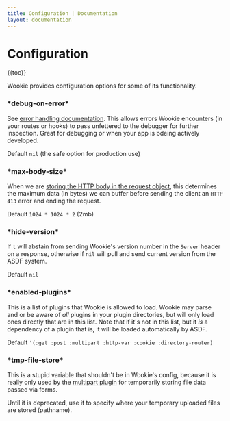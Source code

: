 ```yaml
---
title: Configuration | Documentation
layout: documentation
---
```


Configuration
=============
{{toc}}

Wookie provides configuration options for some of its functionality.

### \*debug-on-error\*
See [error handling documentation](/docs/error-handling#debug-on-error). This
allows errors Wookie encounters (in your routes or hooks) to pass unfettered to
the debugger for further inspection. Great for debugging or when your app is
bdeing actively developed.

Default `nil` (the safe option for production use)

### \*max-body-size\*
When we are [storing the HTTP body in the request object](/docs/request-handling#request-store-body),
this determines the maximum data (in bytes) we can buffer before sending the
client an `HTTP 413` error and ending the request.

Default `1024 * 1024 * 2` (2mb)

### \*hide-version\*
If `t` will abstain from sending Wookie's version number in the `Server` header
on a response, otherwise if `nil` will pull and send current version from the
ASDF system.

Default `nil`

### \*enabled-plugins\*
This is a list of plugins that Wookie is allowed to load. Wookie may parse and
or be aware of *all* plugins in your plugin directories, but will only load ones
directly that are in this list. Note that if it's not in this list, but it *is*
a dependency of a plugin that is, it will be loaded automatically by ASDF.

Default `'(:get :post :multipart :http-var :cookie :directory-router)`

### \*tmp-file-store\*
This is a stupid variable that shouldn't be in Wookie's config, because it is
really only used by the [multipart plugin](/docs/core-plugins#multipart) for
temporarily storing file data passed via forms.

Until it is deprecated, use it to specify where your temporary uploaded files
are stored (pathname).

